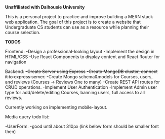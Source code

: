 **Unaffiliated with Dalhousie University**

This is a personal project to practice and improve building a MERN stack web application. The goal of this project is to create a website that Undergraduate CS students can use as a resource
while planning their course selection. 


****TODOS****

Frontend: 
-Design a professional-looking layout
-Implement the design in HTML/CSS
-Use React Components to display content and React Router for navigation


Backend:
~~-Create Server using Express~~
~~-Create MongoDB cluster, connect it to express server.~~
-Create Mongo schema&models for Courses, users, and reviews (Courses -> Reviews One to many)
-Create REST API routes for CRUD operations.
-Implement User Authentication
-Implement Admin user type for add/delete/editing Courses, banning users, full access to all reviews. 




Currently working on implementing mobile-layout. 

Media query todo list:

-UserForm:
  -good until about 310px (link below form should be smaller font then)